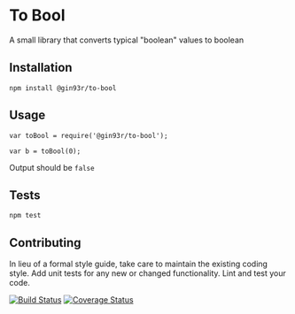 To Bool
=========

A small library that converts typical "boolean" values to boolean

## Installation

  `npm install @gin93r/to-bool`

## Usage

    var toBool = require('@gin93r/to-bool');

    var b = toBool(0);
  
  
  Output should be `false`


## Tests

  `npm test`

## Contributing

In lieu of a formal style guide, take care to maintain the existing coding style. Add unit tests for any new or changed functionality. Lint and test your code.

[![Build Status](https://travis-ci.org/gin93r/toBool.svg?branch=master)](https://travis-ci.org/gin93r/toBool)
[![Coverage Status](https://coveralls.io/repos/github/gin93r/toBool/badge.svg?branch=master)](https://coveralls.io/github/gin93r/toBool?branch=master)